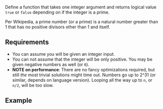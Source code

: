 Define a function that takes one integer argument and returns logical value `true` or `false` depending on if the integer is a prime.


Per Wikipedia, a prime number (or a prime) is a natural number greater than 1 that has no positive divisors other than 1 and itself.


Requirements
------------


* You can assume you will be given an integer input.
* You can not assume that the integer will be only positive. You may be given negative numbers as well (or `0`).
* **NOTE on performance**: There are no fancy optimizations required, but still *the* most trivial solutions might time out. Numbers go up to 2^31 (or similar, depends on language version). Looping all the way up to `n`, or `n/2`, will be too slow.


Example
-------


